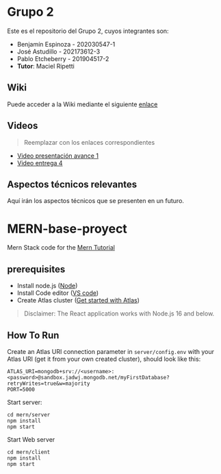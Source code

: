 # Grupo 2

Este es el repositorio del Grupo 2, cuyos integrantes son:

* Benjamín Espinoza - 202030547-1
* José Astudillo - 202173612-3
* Pablo Etcheberry - 201904517-2
* **Tutor**: Maciel Ripetti

## Wiki

Puede acceder a la Wiki mediante el siguiente [enlace](https://gitlab.inf.utfsm.cl/mveliz/inf236-2023-1-par201-grupo-2/-/wikis/home)

## Videos

> Reemplazar con los enlaces correspondientes

* [Video presentación avance 1](https://www.youtube.com/watch?v=WZYdZxQPKq0)
* [Video entrega 4](https://youtu.be/Q50kxK4RtR8)

## Aspectos técnicos relevantes
Aquí irán los aspectos técnicos que se presenten en un futuro.

# MERN-base-proyect
Mern Stack code for the [Mern Tutorial](https://www.mongodb.com/languages/mern-stack-tutorial)

## prerequisites
- Install node.js ([Node](https://nodejs.org/en/))
- Install Code editor ([VS code](https://code.visualstudio.com/))
- Create Atlas cluster ([Get started with Atlas](https://www.mongodb.com/docs/atlas/getting-started/?_ga=2.60427181.186721350.1682018286-1256642793.1682018286))

> Disclaimer: The React application works with Node.js 16 and below.
## How To Run
Create an Atlas URI connection parameter in `server/config.env` with your Atlas URI (get it from your own created cluster), should look like this:
```
ATLAS_URI=mongodb+srv://<username>:<password>@sandbox.jadwj.mongodb.net/myFirstDatabase?retryWrites=true&w=majority
PORT=5000
```

Start server:
```
cd mern/server
npm install
npm start
```

Start Web server
```
cd mern/client
npm install
npm start
```
